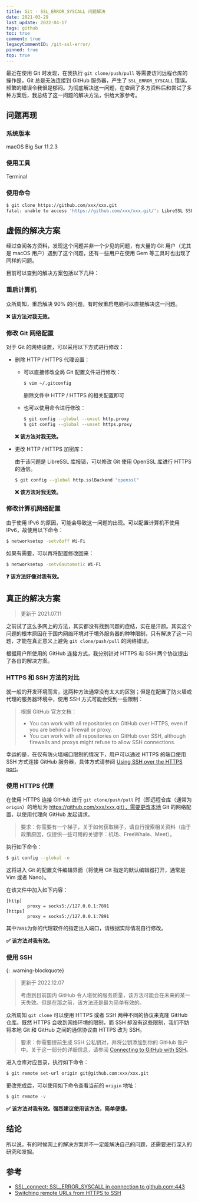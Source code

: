 ```yaml
---
title: Git - SSL_ERROR_SYSCALL 问题解决
date: 2021-03-29
last_update: 2022-04-17
tags: github
toc: true
comment: true
legacyCommentID: /git-ssl-error/
pinned: true
top: true
---
```


最近在使用 Git 时发现，在我执行 `git clone/push/pull` 等需要访问远程仓库的操作是，Git 总是无法连接到 GitHub 服务器，产生了 `SSL_ERROR_SYSCALL` 错误。频繁的错误令我很是郁闷。为彻底解决这一问题，在查阅了多方资料后和尝试了多种方案后，我总结了这一问题的解决方法，供给大家参考。

## 问题再现

### 系统版本

macOS Big Sur 11.2.3

### 使用工具

Terminal

### 使用命令

```bash
$ git clone https://github.com/xxx/xxx.git
fatal: unable to access 'https://github.com/xxx/xxx.git/': LibreSSL SSL_connect: SSL_ERROR_SYSCALL in connection to github.com:443 
```

## 虚假的解决方案

经过查阅各方资料，发现这个问题并非一个少见的问题，有大量的 Git 用户（尤其是 macOS 用户）遇到了这个问题，还有一些用户在使用 Gem 等工具时也出现了同样的问题。

目前可以查到的解决方案包括以下几种：

### 重启计算机

众所周知，重启解决 90% 的问题，有时候重启电脑可以直接解决这一问题。

**:x: 该方法对我无效。**

### 修改 Git 网络配置

对于 Git 的网络设置，可以采用以下方式进行修改：

- 删除 HTTP / HTTPS 代理设置：

  - 可以直接修改全局 Git 配置文件进行修改：

    ```bash
    $ vim ~/.gitconfig
    ```

    删除文件中 HTTP / HTTPS 的相关配置即可

  - 也可以使用命令进行修改：

    ```bash
    $ git config --global --unset http.proxy
    $ git config --global --unset https.proxy
    ```

  **:x: 该方法对我无效。**

- 更改 HTTP / HTTPS 加密库：

  由于该问题是 LibreSSL 库报错，可以修改 Git 使用 OpenSSL 库进行 HTTPS 的通信。

  ```bash
  $ git config --global http.sslBackend "openssl"
  ```

  **:x: 该方法对我无效。**

### 修改计算机网络配置

由于使用 IPv6 的原因，可能会导致这一问题的出现。可以配置计算机不使用 IPv6，故使用以下命令：

```bash
$ networksetup -setv6off Wi-Fi
```

如果有需要，可以再将配置修改回来：

```bash
$ networksetup -setv6automatic Wi-Fi
```

**:question: 该方法好像对我有效。**

## 真正的解决方案

> 更新于 2021.07.11

之前试了这么多网上的方法，其实都没有找到问题的症结，实在是汗颜。其实这个问题的根本原因在于国内网络环境对于境外服务器的种种限制，只有解决了这一问题，才能在真正意义上避免 `git clone/push/pull` 的网络错误。

根据用户所使用的 GitHub 连接方式，我分别针对 HTTPS 和 SSH 两个协议提出了各自的解决方案。

### HTTPS 和 SSH 方法的对比

就一般的开发环境而言，这两种方法通常没有太大的区别；但是在配置了防火墙或代理的服务器环境中，使用 SSH 方式可能会受到一些限制：

> 根据 GitHub 官方文档：
>
> - You can work with all repositories on GitHub over HTTPS, even if you are behind a firewall or proxy.
> - You can work with all repositories on GitHub over SSH, although firewalls and proxys might refuse to allow SSH connections.

幸运的是，在仅有防火墙端口限制的情况下，用户可以通过 HTTPS 的端口使用 SSH 方式连接 GitHub 服务器，具体方式请参阅 [Using SSH over the HTTPS port](https://docs.github.com/en/github/authenticating-to-github/troubleshooting-ssh/using-ssh-over-the-https-port)。

### 使用 HTTPS 代理

在使用 HTTPS 连接 GitHub 进行 `git clone/push/pull` 时（即远程仓库（通常为 `origin`）的地址为 https://github.com/xxx/xxx.git），需要更改本地 Git 的网络配置，以使用代理向 GitHub 发起请求。

> 要求：你需要有一个梯子，关于如何获取梯子，请自行搜索相关资料（由于政策原因，仅提供一些可用的关键字：机场、FreeWhale、Meet）。

执行如下命令：

```bash
$ git config --global -e
```

这将进入 Git 的配置文件编辑界面（将使用 Git 指定的默认编辑器打开，通常是 Vim 或者 Nano）。

在该文件中加入如下内容：

```
[http]
        proxy = socks5://127.0.0.1:7891
[https]
        proxy = socks5://127.0.0.1:7891
```

其中`7891`为你的代理软件的指定出入端口，请根据实际情况自行修改。

**:white_check_mark: 该方法对我有效。**

### 使用 SSH

{: .warning-blockquote}
> 更新于 2022.12.07
>
> 考虑到目前国内 GitHub 令人堪忧的服务质量，该方法可能会在未来的某一天失效。但是在那之前，该方法还是最为简单有效的。

众所周知 `git clone` 可以使用 HTTPS 或者 SSH 两种不同的协议来克隆 GitHub 仓库。既然 HTTPS 会收到网络环境的限制，而 SSH 却没有这些限制，我们不妨将本地 Git 和 GitHub 之间的通信协议由 HTTPS 改为 SSH。

> 要求：你需要提前生成 SSH 公私钥对，并将公钥添加到你的 GitHub 账户中。关于这一部分的详细信息，请参阅 [Connecting to GitHub with SSH](https://docs.github.com/en/github/authenticating-to-github/connecting-to-github-with-ssh)。

进入仓库对应目录，执行如下命令：

```bash
$ git remote set-url origin git@github.com:xxx/xxx.git
```

更改完成后，可以使用如下命令查看当前的 `origin` 地址：

```bash
$ git remote -v
```

**:white_check_mark: 该方法对我有效。强烈建议使用该方法，简单便捷。**

## 结论

所以说，有的时候网上的解决方案并不一定能解决自己的问题，还需要进行深入的研究和发掘。

## 参考

- [SSL_connect: SSL_ERROR_SYSCALL in connection to github.com:443](https://stackoverflow.com/questions/48987512/ssl-connect-ssl-error-syscall-in-connection-to-github-com443)
- [Switching remote URLs from HTTPS to SSH](https://docs.github.com/en/get-started/getting-started-with-git/managing-remote-repositories#switching-remote-urls-from-https-to-ssh)
